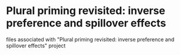 # Plural priming revisited: inverse preference and spillover effects
files associated with "Plural priming revisited: inverse preference and spillover effects" project
